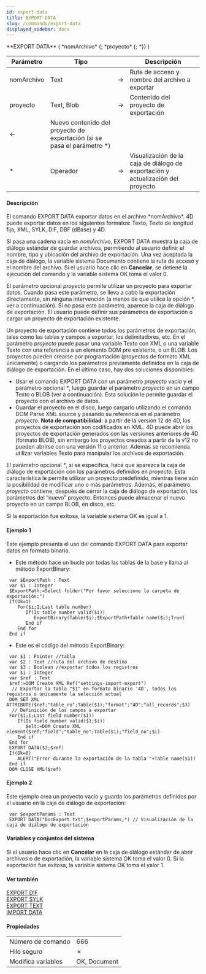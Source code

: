 ```yaml
---
id: export-data
title: EXPORT DATA
slug: /commands/export-data
displayed_sidebar: docs
---
```


<!--REF #_command_.EXPORT DATA.Syntax-->**EXPORT DATA** ( *nomArchivo* {; *proyecto* {; *}} )<!-- END REF-->
<!--REF #_command_.EXPORT DATA.Params-->
| Parámetro | Tipo |  | Descripción |
| --- | --- | --- | --- |
| nomArchivo | Text | &#8594;  | Ruta de acceso y nombre del archivo a exportar |
| proyecto | Text, Blob | &#8594;  | Contenido del proyecto de exportación |
| &#8592; | Nuevo contenido del proyecto de exportación (si se  pasa el parámetro *) |
| * | Operador | &#8594;  | Visualización de la caja de diálogo de exportación y actualización del proyecto |

<!-- END REF-->

#### Descripción 

<!--REF #_command_.EXPORT DATA.Summary-->El comando EXPORT DATA exportar datos en el archivo *nomArchivo*.<!-- END REF--> 4D puede exportar datos en los siguientes formatos: Texto, Texto de longitud fija, XML, SYLK, DIF, DBF (dBase) y 4D. 

Si pasa una cadena vacía en *nomArchivo*, EXPORT DATA muestra la caja de diálogo estándar de guardar archivos, permitiendo al usuario definir el nombre, tipo y ubicación del archivo de exportación. Una vez aceptada la caja de diálogo, la variable sistema Documento contiene la ruta de acceso y el nombre del archivo. Si el usuario hace clic en **Cancelar**, se detiene la ejecución del comando y la variable sistema OK toma el valor 0\. 

El parámetro opcional *proyecto* permite utilizar un proyecto para exportar datos. Cuando pasa este parámetro, se lleva a cabo la exportación directamente, sin ninguna intervención (a menos de que utilice la opción \*, ver a continuación). Si no pasa este parámetro, aparece la caja de diálogo de exportación. El usuario puede definir sus parámetros de exportación o cargar un proyecto de exportación existente. 

Un proyecto de exportación contiene todos los parámetros de exportación, tales como las tablas y campos a exportar, los delimitadores, etc. En el parámetro *proyecto* puede pasar una variable Texto con XML o una variable Texto con una referencia a un elemento DOM pre existente, o un BLOB. Los proyectos pueden crearse por programación (proyectos de formato XML únicamente) o cargando los parámetros previamente definidos en la caja de diálogo de exportación. En el último caso, hay dos soluciones disponibles:

* Usar el comando EXPORT DATA con un parámetro *proyecto* vacío y el parámetro opcional *\**, luego guardar el parámetro *proyecto* en un campo Texto o BLOB (ver a continuación). Esta solución le permite guardar el proyecto con el archivo de datos.
* Guardar el proyecto en el disco, luego cargarlo utilizando el comando DOM Parse XML source y pasando su referencia en el parámetro *proyecto*.
**Nota de compatibilidad**: a partir de la versión 12 de 4D, los proyectos de exportación son codificados en XML. 4D puede abrir los proyectos de exportación generados con las versiones anteriores de 4D (formato BLOB), sin embargo los proyectos creados a partir de la v12 no pueden abrirse con una versión 11 o anterior. Además se recomienda utilizar variables Texto para manipular los archivos de exportación.   

El parámetro opcional *\**, si se especifica, hace que aparezca la caja de diálogo de exportación con los parámetros definidos en *proyecto*. Esta característica le permite utilizar un proyecto predefinido, mientras tiene aún la posibilidad de modificar uno o más parámetros. Además, el parámetro *proyecto* contiene, después de cerrar la caja de diálogo de exportación, los parámetros del “nuevo” proyecto. Entonces puede almacenar el nuevo proyecto en un campo BLOB, en disco, etc. 

Si la exportación fue exitosa, la variable sistema OK es igual a 1.

#### Ejemplo 1 

Este ejemplo presenta el uso del comando EXPORT DATA para exportar datos en formato binario.

* Este método hace un bucle por todas las tablas de la base y llama al método ExportBinary:

```4d
 var $ExportPath : Text
 var $i : Integer
 $ExportPath:=Select folder("Por favor seleccione la carpeta de exportación:")
 If(Ok=1)
    For($i;1;Last table number)
       If(Is table number valid($i))
          ExportBinary(Table($i);$ExportPath+Table name($i);True)
       End if
    End for
 End if
```

* Este es el código del método ExportBinary:

```4d
 var $1 : Pointer //tabla
 var $2 : Text //ruta del archivo de destino
 var $3 : Boolean //exportar todos los registros
 var $i : Integer
 var $ref : Text
 $ref:=DOM Create XML Ref("settings-import-export")
  // Exportar la tabla "$1" en formato binario '4D', todos los registros o únicamente la selección actual
 DOM SET XML ATTRIBUTE($ref;"table_no";Table($1);"format";"4D";"all_records";$3)
  // Definición de los campos a exportar
 For($i;1;Last field number($1))
    If(Is field number valid($1;$i))
       $elt:=DOM Create XML element($ref;"field";"table_no";Table($1);"field_no";$i)
    End if
 End for
 EXPORT DATA($2;$ref)
 If(Ok=0)
    ALERT("Error durante la exportación de la tabla "+Table name($1))
 End if
 DOM CLOSE XML($ref)
```

#### Ejemplo 2 

Este ejemplo crea un proyecto vacío y guarda los parámetros definidos por el usuario en la caja de diálogo de exportación: 

```4d
 var $exportParams : Text
 EXPORT DATA("DocExport.txt";$exportParams;*) // Visualización de la caja de diálogo de exportación
```

#### Variables y conjuntos del sistema 

Si el usuario hace clic en **Cancelar** en la caja de diálogo estándar de abrir archivos o de exportación, la variable sistema OK toma el valor 0\. Si la exportación fue exitosa, la variable sistema OK toma el valor 1\. 

#### Ver también 

[EXPORT DIF](export-dif.md)  
[EXPORT SYLK](export-sylk.md)  
[EXPORT TEXT](export-text.md)  
[IMPORT DATA](import-data.md)  

#### Propiedades

|  |  |
| --- | --- |
| Número de comando | 666 |
| Hilo seguro | &cross; |
| Modifica variables | OK, Document |


